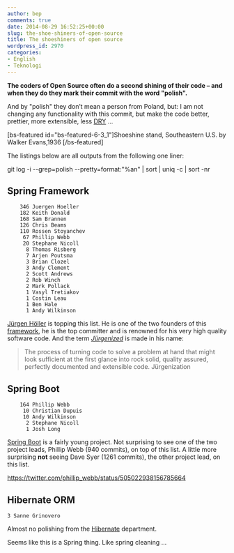 ```yaml
---
author: bep
comments: true
date: 2014-08-29 16:52:25+00:00
slug: the-shoe-shiners-of-open-source
title: The shoeshiners of open source
wordpress_id: 2970
categories:
- English
- Teknologi
---
```


**The coders of Open Source often do a second shining of their code – and when they do they mark their commit with the word "polish".**

And by "polish" they don’t mean a person from Poland, but: I am not changing any functionality with this commit, but make the code better, prettier, more extensible, less [DRY](https://en.wikipedia.org/wiki/Don%27t_repeat_yourself) …

<!--more-->

[bs-featured id="bs-featured-6-3_1"]Shoeshine stand, Southeastern U.S. by Walker Evans,1936 [/bs-featured]

The listings below are all outputs from the following one liner:

git log -i --grep=polish --pretty=format:"%an" | sort | uniq -c | sort -nr 


## Spring Framework



    
        
        346 Juergen Hoeller
        182 Keith Donald
        168 Sam Brannen
        126 Chris Beams
        110 Rossen Stoyanchev
         67 Phillip Webb
         20 Stephane Nicoll
          8 Thomas Risberg
          7 Arjen Poutsma
          3 Brian Clozel
          3 Andy Clement
          2 Scott Andrews
          2 Rob Winch
          2 Mark Pollack
          1 Vasyl Tretiakov
          1 Costin Leau
          1 Ben Hale
          1 Andy Wilkinson
    


[Jürgen Höller](https://twitter.com/springjuergen) is topping this list. He is one of the two founders of this [framework](https://github.com/spring-projects/spring-framework), he is the top committer and is renowned for his very high quality software code. And the term [_Jürgenized_](http://olivergierke.de/2013/03/juergenized/) is made in his name:


<blockquote>The process of turning code to solve a problem at hand that might look sufficient at the first glance into rock solid, quality assured, perfectly documented and extensible code. Jürgenization</blockquote>




## Spring Boot



    
        
        164 Phillip Webb
         10 Christian Dupuis
         10 Andy Wilkinson
          2 Stephane Nicoll
          1 Josh Long
    


[Spring Boot](https://github.com/spring-projects/spring-boot) is a fairly young project. Not surprising to see one of the two project leads, Phillip Webb (940 commits), on top of this list. A little more surprising **not** seeing Dave Syer (1261 commits), the other project lead, on this list.

https://twitter.com/phillip_webb/status/505022938156785664


## Hibernate ORM



    
          
    3 Sanne Grinovero
    


Almost no polishing from the [Hibernate](https://github.com/hibernate/hibernate-orm) department.

Seems like this is a Spring thing. Like spring cleaning …
